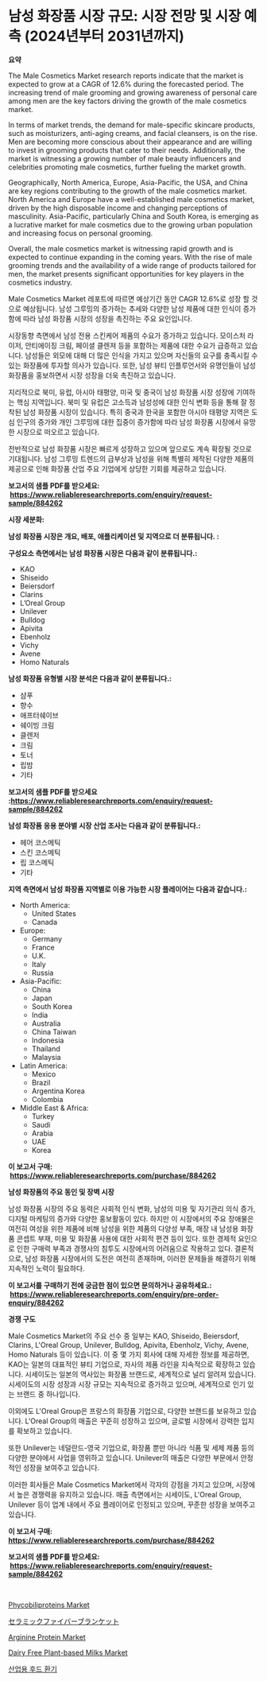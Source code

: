 <p><h1>남성 화장품 시장 규모: 시장 전망 및 시장 예측 (2024년부터 2031년까지)</h1></p><p><strong>요약</strong></p>
<p><p>The Male Cosmetics Market research reports indicate that the market is expected to grow at a CAGR of 12.6% during the forecasted period. The increasing trend of male grooming and growing awareness of personal care among men are the key factors driving the growth of the male cosmetics market.</p><p>In terms of market trends, the demand for male-specific skincare products, such as moisturizers, anti-aging creams, and facial cleansers, is on the rise. Men are becoming more conscious about their appearance and are willing to invest in grooming products that cater to their needs. Additionally, the market is witnessing a growing number of male beauty influencers and celebrities promoting male cosmetics, further fueling the market growth.</p><p>Geographically, North America, Europe, Asia-Pacific, the USA, and China are key regions contributing to the growth of the male cosmetics market. North America and Europe have a well-established male cosmetics market, driven by the high disposable income and changing perceptions of masculinity. Asia-Pacific, particularly China and South Korea, is emerging as a lucrative market for male cosmetics due to the growing urban population and increasing focus on personal grooming.</p><p>Overall, the male cosmetics market is witnessing rapid growth and is expected to continue expanding in the coming years. With the rise of male grooming trends and the availability of a wide range of products tailored for men, the market presents significant opportunities for key players in the cosmetics industry.</p><p>Male Cosmetics Market 레포트에 따르면 예상기간 동안 CAGR 12.6%로 성장 할 것으로 예상됩니다. 남성 그루밍의 증가하는 추세와 다양한 남성 제품에 대한 인식이 증가함에 따라 남성 화장품 시장의 성장을 촉진하는 주요 요인입니다.</p><p>시장동향 측면에서 남성 전용 스킨케어 제품의 수요가 증가하고 있습니다. 모이스처 라이저, 안티에이징 크림, 페이셜 클렌져 등을 포함하는 제품에 대한 수요가 급증하고 있습니다. 남성들은 외모에 대해 더 많은 인식을 가지고 있으며 자신들의 요구를 충족시킬 수 있는 화장품에 투자할 의사가 있습니다. 또한, 남성 뷰티 인플루언서와 유명인들이 남성 화장품을 홍보하면서 시장 성장을 더욱 촉진하고 있습니다.</p><p>지리적으로 북미, 유럽, 아시아 태평양, 미국 및 중국이 남성 화장품 시장 성장에 기여하는 핵심 지역입니다. 북미 및 유럽은 고소득과 남성성에 대한 인식 변화 등을 통해 잘 정착된 남성 화장품 시장이 있습니다. 특히 중국과 한국을 포함한 아시아 태평양 지역은 도심 인구의 증가와 개인 그루밍에 대한 집중이 증가함에 따라 남성 화장품 시장에서 유망한 시장으로 떠오르고 있습니다.</p><p>전반적으로 남성 화장품 시장은 빠르게 성장하고 있으며 앞으로도 계속 확장될 것으로 기대됩니다. 남성 그루밍 트렌드의 급부상과 남성을 위해 특별히 제작된 다양한 제품의 제공으로 인해 화장품 산업 주요 기업에게 상당한 기회를 제공하고 있습니다.</p></p>
<p><strong>보고서의 샘플 PDF를 받으세요: &nbsp;<a href="https://www.reliableresearchreports.com/enquiry/request-sample/884262">https://www.reliableresearchreports.com/enquiry/request-sample/884262</a></strong></p>
<p><strong>시장 세분화:</strong></p>
<p><strong> 남성 화장품 시장은 개요, 배포, 애플리케이션 및 지역으로 더 분류됩니다. :</strong></p>
<p><strong>구성요소 측면에서는 남성 화장품 시장은 다음과 같이 분류됩니다.:</strong></p>
<p><ul><li>KAO</li><li>Shiseido</li><li>Beiersdorf</li><li>Clarins</li><li>L’Oreal Group</li><li>Unilever</li><li>Bulldog</li><li>Apivita</li><li>Ebenholz</li><li>Vichy</li><li>Avene</li><li>Homo Naturals</li></ul></p>
<p><strong> 남성 화장품 유형별 시장 분석은 다음과 같이 분류됩니다.:</strong></p>
<p><ul><li>샴푸</li><li>향수</li><li>애프터쉐이브</li><li>쉐이빙 크림</li><li>클렌저</li><li>크림</li><li>토너</li><li>립밤</li><li>기타</li></ul></p>
<p><strong>보고서의 샘플 PDF를 받으세요 :<a href="https://www.reliableresearchreports.com/enquiry/request-sample/884262">https://www.reliableresearchreports.com/enquiry/request-sample/884262</a></strong></p>
<p><strong> 남성 화장품 응용 분야별 시장 산업 조사는 다음과 같이 분류됩니다.:</strong></p>
<p><ul><li>헤어 코스메틱</li><li>스킨 코스메틱</li><li>립 코스메틱</li><li>기타</li></ul></p>
<p><strong>지역 측면에서 남성 화장품 지역별로 이용 가능한 시장 플레이어는 다음과 같습니다.:</strong></p>
<p><ul>
    <li>
        North America:
        <ul>
            <li>United States</li>
            <li>Canada</li>
        </ul>
    </li>
    <li>
        Europe:
        <ul>
            <li>Germany</li>
            <li>France</li>
            <li>U.K.</li>
            <li>Italy</li>
            <li>Russia</li>
        </ul>
    </li>
    <li>
        Asia-Pacific:
        <ul>
            <li>China</li>
            <li>Japan</li>
            <li>South Korea</li>
            <li>India</li>
            <li>Australia</li>
            <li>China Taiwan</li>
            <li>Indonesia</li>
            <li>Thailand</li>
            <li>Malaysia</li>
        </ul>
    </li>
    <li>
        Latin America:
        <ul>
            <li>Mexico</li>
            <li>Brazil</li>
            <li>Argentina Korea</li>
            <li>Colombia</li>
        </ul>
    </li>
    <li>
        Middle East & Africa:
        <ul>
            <li>Turkey</li>
            <li>Saudi</li>
            <li>Arabia</li>
            <li>UAE</li>
            <li>Korea</li>
        </ul>
    </li>
    </ul></p>
<p><strong>이 보고서 구매: &nbsp;<a href="https://www.reliableresearchreports.com/purchase/884262">https://www.reliableresearchreports.com/purchase/884262</a></strong></p>
<p><strong>남성 화장품의 주요 동인 및 장벽 시장</strong></p>
<p><p>남성 화장품 시장의 주요 동력은 사회적 인식 변화, 남성의 미용 및 자기관리 의식 증가, 디지털 마케팅의 증가와 다양한 홍보활동이 있다. 하지만 이 시장에서의 주요 장애물은 여전히 여성을 위한 제품에 비해 남성을 위한 제품의 다양성 부족, 매장 내 남성용 화장품 콘셉트 부재, 미용 및 화장품 사용에 대한 사회적 편견 등이 있다. 또한 경제적 요인으로 인한 구매력 부족과 경쟁사의 침투도 시장에서의 어려움으로 작용하고 있다. 결론적으로, 남성 화장품 시장에서의 도전은 여전히 존재하며, 이러한 문제들을 해결하기 위해 지속적인 노력이 필요하다.</p></p>
<p><strong>이 보고서를 구매하기 전에 궁금한 점이 있으면 문의하거나 공유하세요.: &nbsp;<a href="https://www.reliableresearchreports.com/enquiry/pre-order-enquiry/884262">https://www.reliableresearchreports.com/enquiry/pre-order-enquiry/884262</a></strong></p>
<p><strong>경쟁 구도</strong></p>
<p><p>Male Cosmetics Market의 주요 선수 중 일부는 KAO, Shiseido, Beiersdorf, Clarins, L'Oreal Group, Unilever, Bulldog, Apivita, Ebenholz, Vichy, Avene, Homo Naturals 등이 있습니다. 이 중 몇 가지 회사에 대해 자세한 정보를 제공하면, KAO는 일본의 대표적인 뷰티 기업으로, 자사의 제품 라인을 지속적으로 확장하고 있습니다. 시세이도는 일본의 역사있는 화장품 브랜드로, 세계적으로 널리 알려져 있습니다. 시세이도의 시장 성장과 시장 규모는 지속적으로 증가하고 있으며, 세계적으로 인기 있는 브랜드 중 하나입니다.</p><p>이외에도 L'Oreal Group은 프랑스의 화장품 기업으로, 다양한 브랜드를 보유하고 있습니다. L'Oreal Group의 매출은 꾸준히 성장하고 있으며, 글로벌 시장에서 강력한 입지를 확보하고 있습니다.</p><p>또한 Unilever는 네덜란드-영국 기업으로, 화장품 뿐만 아니라 식품 및 세제 제품 등의 다양한 분야에서 사업을 영위하고 있습니다. Unilever의 매출은 다양한 부문에서 안정적인 성장을 보여주고 있습니다.</p><p>이러한 회사들은 Male Cosmetics Market에서 각자의 강점을 가지고 있으며, 시장에서 높은 경쟁력을 유지하고 있습니다. 매출 측면에서는 시세이도, L'Oreal Group, Unilever 등이 업계 내에서 주요 플레이어로 인정되고 있으며, 꾸준한 성장을 보여주고 있습니다.</p></p>
<p><strong>이 보고서 구매: &nbsp; <a href="https://www.reliableresearchreports.com/purchase/884262">https://www.reliableresearchreports.com/purchase/884262</a></strong></p>
<p><strong>보고서의 샘플 PDF를 받으세요: &nbsp;<a href="https://www.reliableresearchreports.com/enquiry/request-sample/884262">https://www.reliableresearchreports.com/enquiry/request-sample/884262</a></strong><strong></strong></p>
<p>&nbsp;</p>
<p><p><a href="https://issuu.com/reportprime-2/docs/phycobiliproteins-market-size-2030.pptx">Phycobiliproteins Market</a></p><p><a href="https://github.com/oqxogxyvqe90775/Market-Research-Report-List-1/blob/main/40001851617.md">セラミックファイバーブランケット</a></p><p><a href="https://issuu.com/reportprime-2/docs/arginine-protein-market-size-2030.pptx">Arginine Protein Market</a></p><p><a href="https://view.publitas.com/reportprime-1/global-dairy-free-plant-based-milks-market-size-and-market-trends-insights-and-projections-from-2024-to-2031/">Dairy Free Plant-based Milks Market</a></p><p><a href="https://github.com/vs019sa3m8x/Market-Research-Report-List-1/blob/main/32299001279.md">산업용 후드 환기</a></p></p>